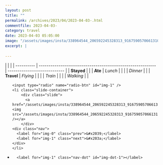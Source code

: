 ```yaml
---
layout: post
title: ""
permalink: /archives/2023/04/2023-04-03-.html
commentfile: 2023-04-03-
category: travel
date: 2023-04-03 05:05:00
image: "/assets/images/insta/338964544_206592245328313_9167590570661310382_n_17987883160932028.jpg"
excerpt: |
  
---
```


|            |                                                              |
| ---------- | ------------------------------------------------------------ | ----------------------------- |
| **Stayed** |  |
| **Ate**    | _Lunch_                                                      |          |
|            | _Dinner_                                                     |          |
| **Travel** | _Flying_                                                     |          |
|            | _Train_                                                      |          |
|            | _Walking_                                                    |          |





<ul class="slides">

    <input type="radio" name="radio-btn" id="img-1" />
    <li class="slide-container">
        <div class="slide">
          <a href="/assets/images/insta/338964544_206592245328313_9167590570661310382_n_17987883160932028.jpg"><img src="/assets/images/insta/338964544_206592245328313_9167590570661310382_n_17987883160932028.jpg" /></a>
        </div>
    <div class="nav">
      <label for="img-0" class="prev">&#x2039;</label>
      <label for="img-1" class="next">&#x203a;</label>
    </div>
    </li>
			
<li class="nav-dots">

      <label for="img-1" class="nav-dot" id="img-dot-1"></label>

</li>
</ul>        
             

		